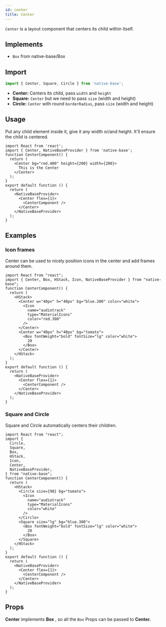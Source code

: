 ```yaml
---
id: center
title: Center
---
```


`Center` is a layout component that centers its child within itself.

## Implements

- `Box` from native-base/Box

## **Import**

```jsx
import { Center, Square, Circle } from 'native-base';
```

- **Center:** Centers its child, pass `width` and `height`
- **Square:** `Center` but we need to pass `size` (width and height)
- **Circle:** `Center` with round `borderRadius`, pass `size` (width and height)

## Usage

Put any child element inside it, give it any width or/and height. It'll ensure the child is centered.

```SnackPlayer name=Center%20Usage
import React from 'react';
import { Center, NativeBaseProvider } from 'native-base';
function CenterComponent() {
  return (
    <Center bg="red.400" height={200} width={200}>
      This is the Center
    </Center>
  );
}
export default function () {
  return (
    <NativeBaseProvider>
      <Center flex={1}>
        <CenterComponent />
      </Center>
    </NativeBaseProvider>
  );
}
```

## Examples

### Icon frames

Center can be used to nicely position icons in the center and add frames around them.

```SnackPlayer name=Center%20IconFrames
import React from "react";
import { Center, Box, HStack, Icon, NativeBaseProvider } from "native-base";
function CenterComponent() {
  return (
    <HStack>
      <Center w="40px" h="40px" bg="blue.200" color="white">
        <Icon
          name="audiotrack"
          type="MaterialIcons"
          color="red.300"
        />
      </Center>
      <Center w="40px" h="40px" bg="tomato">
        <Box fontWeight="bold" fontSize="lg" color="white">
          20
        </Box>
      </Center>
    </HStack>
  );
}
export default function () {
  return (
    <NativeBaseProvider>
      <Center flex={1}>
        <CenterComponent />
      </Center>
    </NativeBaseProvider>
  );
}
```

### Square and Circle

Square and Circle automatically centers their children.

```SnackPlayer name=Center%20Square and Circle
import React from "react";
import {
  Circle,
  Square,
  Box,
  HStack,
  Icon,
  Center,
  NativeBaseProvider,
} from "native-base";
function CenterComponent() {
  return (
    <HStack>
      <Circle size={98} bg="tomato">
        <Icon
          name="audiotrack"
          type="MaterialIcons"
          color="white"
        />
      </Circle>
      <Square size="lg" bg="blue.300">
        <Box fontWeight="bold" fontSize="lg" color="white">
          20
        </Box>
      </Square>
    </HStack>
  );
}
export default function () {
  return (
    <NativeBaseProvider>
      <Center flex={1}>
        <CenterComponent />
      </Center>
    </NativeBaseProvider>
  );
}
```

## Props

**Center** implements **Box** , so all the `Box` Props can be passed to **Center.**
